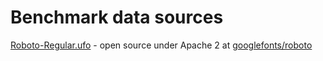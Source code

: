 # Benchmark data sources

[Roboto-Regular.ufo](https://github.com/googlefonts/roboto/tree/cb3cde1a3069f28b9a66f3d104f51fd6c0734be1/src/v2/Roboto-Regular.ufo) - open source under Apache 2 at [googlefonts/roboto](https://github.com/googlefonts/roboto)
